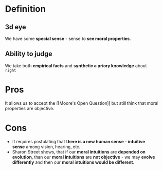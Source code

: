 # Definition

## 3d eye

We have some **special sense** - sense to **see moral properties**.

## Ability to judge

We take both **empirical facts** and **synthetic a priory knowledge** about `right`

# Pros

It allows us to accept the [[Moore's Open Question]] but still think that moral properties are objective. 

# Cons

- It requires postulating that **there is a new human sense** - **intuitive sense** among vision, hearing, etc.
- Sharon Street shows, that if our **moral intuitions** are **depended on evolution**, than our **moral intuitions** are **not objective** - we may **evolve differently** and then our **moral intuitions would be different**.